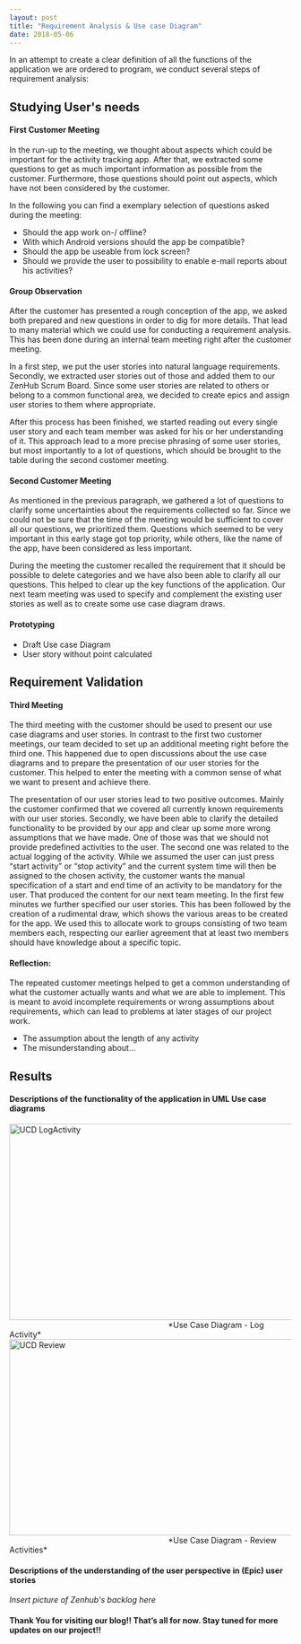 ```yaml
---
layout: post
title: "Requirement Analysis & Use case Diagram"
date: 2018-05-06
---
```



In an attempt to create a clear definition of all the functions of the application we are ordered to program, we conduct several steps of requirement analysis:


## Studying User's needs

#### First Customer Meeting
In the run-up to the meeting, we thought about aspects which could be important for the activity tracking app. After that, we extracted some questions to get as much important information as possible from the customer. Furthermore, those questions should point out aspects, which have not been considered by the customer.

In the following you can find a exemplary selection of questions asked during the meeting:
  * Should the app work on-/ offline?
  * With which Android versions should the app be compatible?
  * Should the app be useable from lock screen?
  * Should we provide the user to possibility to enable e-mail reports about his activities?

#### Group Observation
After the customer has presented a rough conception of the app, we asked both prepared and new questions in order to dig for more details. That lead to many material which we could use for conducting a requirement analysis. This has been done during an internal team meeting right after the customer meeting.

In a first step, we put the user stories into natural language requirements. Secondly, we extracted user stories out of those and added them to our ZenHub Scrum Board. Since some user stories are related to others or belong to a common functional area, we decided to create epics and assign user stories to them where appropriate.

After this process has been finished, we started reading out every single user story and each team member was asked for his or her understanding of it. This approach lead to a more precise phrasing of some user stories, but most importantly to a lot of questions, which should be brought to the table during the second customer meeting.

[comment]: <> (* Review the meeting in timeline manner)
[comment]: <> (* Dig more detail)
[comment]: <> (* Prepare for the next meeting)

#### Second Customer Meeting
As mentioned in the previous paragraph, we gathered a lot of questions to clarify some uncertainties about the requirements collected so far. Since we could not be sure that the time of the meeting would be sufficient to cover all our questions, we prioritized them. Questions which seemed to be very important in this early stage got top priority, while others, like the name of the app, have been considered as less important.

During the meeting the customer recalled the requirement that it should be possible to delete categories and we have also been able to clarify all our questions. This helped to clear up the key functions of the application.
Our next team meeting was used to specify and complement the existing user stories as well as to create some use case diagram draws. 

[comment]: <> (* Clear up the key function of the application)
[comment]: <> (* More questionaries)

#### Prototyping
* Draft Use case Diagram
* User story without point calculated

## Requirement Validation

#### Third Meeting
The third meeting with the customer should be used to present our use case diagrams and user stories. 
In contrast to the first two customer meetings, our team decided to set up an additional meeting right before the third one. This happened due to open discussions about the use case diagrams and to prepare the presentation of our user stories for the customer. This helped to enter the meeting with a common sense of what we want to present and achieve there.

The presentation of our user stories lead to two positive outcomes. Mainly the customer confirmed that we covered all currently known requirements with our user stories. Secondly, we have been able to clarify the detailed functionality to be provided by our app and clear up some more wrong assumptions that we have made. One of those was that we should not provide predefined activities to the user. The second one was related to the actual logging of the activity.
While we assumed the user can just press “start activity” or “stop activity” and the current system time will then be assigned to the chosen activity, the customer wants the manual specification of a start and end time of an activity to be mandatory for the user. That produced the content for our next team meeting. In the first few minutes we further specified our user stories. This has been followed by the creation of a rudimental draw, which shows the various areas to be created for the app. We used this to allocate work to groups consisting of two team members each, respecting our earlier agreement that at least two members should have knowledge about a specific topic. 

[comment]: <> (* we present the requirement in the form of user story and use case diagram.)
[comment]: <> (* Clear up the mis-understanding/mis-assumption)

#### Reflection:
The repeated customer meetings helped to get a common understanding of what the customer actually wants and what we are able to implement. This is meant to avoid incomplete requirements or wrong assumptions about requirements, which can lead to problems at later stages of our project work.

* The assumption about the length of any activity
* The misunderstanding about...

## Results

#### Descriptions of the functionality of the application in UML Use case diagrams
<img src="{{site.baseurl}}/images/LogActivity.JPG" alt="UCD LogActivity" width="1526" height="350">
&nbsp;&nbsp;&nbsp;&nbsp;&nbsp;&nbsp;&nbsp;&nbsp;&nbsp;&nbsp;&nbsp;&nbsp;&nbsp;&nbsp;&nbsp;&nbsp;&nbsp;&nbsp;&nbsp;&nbsp;&nbsp;&nbsp;&nbsp;&nbsp;&nbsp;&nbsp;&nbsp;&nbsp;&nbsp;&nbsp;&nbsp;&nbsp;&nbsp;&nbsp;&nbsp;&nbsp;&nbsp;&nbsp;&nbsp;&nbsp;&nbsp;&nbsp;&nbsp;&nbsp;&nbsp;&nbsp;&nbsp;&nbsp;&nbsp;&nbsp;&nbsp;&nbsp;&nbsp;&nbsp;&nbsp;&nbsp;&nbsp;&nbsp;&nbsp;&nbsp;&nbsp;&nbsp;&nbsp;&nbsp;&nbsp;&nbsp;&nbsp;&nbsp;&nbsp;&nbsp;&nbsp;&nbsp;*Use Case Diagram - Log Activity*

<img src="{{site.baseurl}}/images/Review.JPG" alt="UCD Review" width="1357" height="350">
&nbsp;&nbsp;&nbsp;&nbsp;&nbsp;&nbsp;&nbsp;&nbsp;&nbsp;&nbsp;&nbsp;&nbsp;&nbsp;&nbsp;&nbsp;&nbsp;&nbsp;&nbsp;&nbsp;&nbsp;&nbsp;&nbsp;&nbsp;&nbsp;&nbsp;&nbsp;&nbsp;&nbsp;&nbsp;&nbsp;&nbsp;&nbsp;&nbsp;&nbsp;&nbsp;&nbsp;&nbsp;&nbsp;&nbsp;&nbsp;&nbsp;&nbsp;&nbsp;&nbsp;&nbsp;&nbsp;&nbsp;&nbsp;&nbsp;&nbsp;&nbsp;&nbsp;&nbsp;&nbsp;&nbsp;&nbsp;&nbsp;&nbsp;&nbsp;&nbsp;&nbsp;&nbsp;&nbsp;&nbsp;&nbsp;&nbsp;&nbsp;&nbsp;&nbsp;&nbsp;&nbsp;&nbsp;*Use Case Diagram - Review Activities*

#### Descriptions of the understanding of the user perspective in (Epic) user stories
*Insert picture of Zenhub's backlog here*

#### Thank You for visiting our blog!! That’s all for now. Stay tuned for more updates on our project!!
